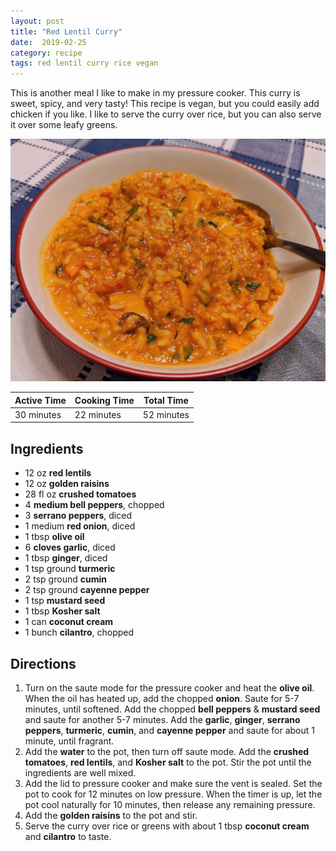 ```yaml
---
layout: post
title: "Red Lentil Curry"
date:  2019-02-25
category: recipe
tags: red lentil curry rice vegan
---
```


This is another meal I like to make in my pressure cooker.  This curry is sweet, spicy, and very tasty!  This recipe is vegan, but you could easily add chicken if you like.  I like to serve the curry over rice, but you can also serve it over some leafy greens.

[![Red Lentil Curry in a bowl with rice][Curry]](/images/2019-02-25-red-lentil-curry.jpg)

| Active Time | Cooking Time | Total Time  |
|-------------|--------------|-------------|
| 30 minutes  | 22 minutes   | 52 minutes  |

Ingredients
-----------

- 12 oz **red lentils**
- 12 oz **golden raisins**
- 28 fl oz **crushed tomatoes**
- 4 **medium bell peppers**, chopped
- 3 **serrano peppers**, diced
- 1 medium **red onion**, diced
- 1 tbsp **olive oil**
- 6 **cloves garlic**, diced
- 1 tbsp **ginger**, diced
- 1 tsp ground **turmeric**
- 2 tsp ground **cumin**
- 2 tsp ground **cayenne pepper**
- 1 tsp **mustard seed**
- 1 tbsp **Kosher salt**
- 1 can **coconut cream**
- 1 bunch **cilantro**, chopped

Directions
----------

1. Turn on the saute mode for the pressure cooker and heat the **olive oil**.  When the oil has heated up, add the chopped **onion**.  Saute for 5-7 minutes, until softened.  Add the chopped **bell peppers** & **mustard seed** and saute for another 5-7 minutes.  Add the **garlic**, **ginger**, **serrano peppers**, **turmeric**, **cumin**, and **cayenne pepper** and saute for about 1 minute, until fragrant.
2. Add the **water** to the pot, then turn off saute mode.  Add the **crushed tomatoes**, **red lentils**, and **Kosher salt** to the pot. Stir the pot until the ingredients are well mixed.
3. Add the lid to pressure cooker and make sure the vent is sealed.  Set the pot to cook for 12 minutes on low pressure.  When the timer is up, let the pot cool naturally for 10 minutes, then release any remaining pressure.
4. Add the **golden raisins** to the pot and stir.
5. Serve the curry over rice or greens with about 1 tbsp **coconut cream** and **cilantro** to taste.

[Curry]: /images/2019-02-25-red-lentil-curry_small.jpg "Click for larger view"
